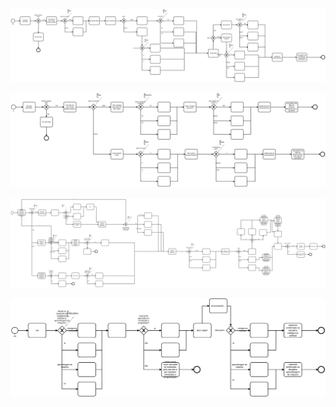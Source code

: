 [![viewer example screenshot](./diagram_roupa-rhcs_melhorado.svg)](https://cdn.statically.io/gh/giseldo/chatbot_BTA_BPMN_to_AIML/0615a235/exemplos%20aula/Diagrama%20-%20Aluno%20-%20Tarefa%202%20-%20Ruan/diagram_roupa-rhcs_melhorado.svg)

[![viewer example screenshot](./diagram_roupa-rhcs_simples.svg)](https://cdn.statically.io/gh/giseldo/chatbot_BTA_BPMN_to_AIML/0615a235/exemplos%20aula/Diagrama%20-%20Aluno%20-%20Tarefa%202%20-%20Ruan/diagram_roupa-rhcs_simples.svg)

[![viewer example screenshot](./diagram_turismo-rhcs.svg)](https://cdn.statically.io/gh/giseldo/chatbot_BTA_BPMN_to_AIML/0615a235/exemplos%20aula/Diagrama%20-%20Aluno%20-%20Tarefa%202%20-%20Ruan/diagram_turismo-rhcs.svg)

[![viewer example screenshot](./diagram_universidade-rhcs.svg)](https://cdn.statically.io/gh/giseldo/chatbot_BTA_BPMN_to_AIML/0615a235/exemplos%20aula/Diagrama%20-%20Aluno%20-%20Tarefa%202%20-%20Ruan/diagram_universidade-rhcs.svg)






